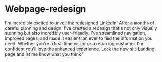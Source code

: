 # Webpage-redesign
I'm incredibly excited to unveil the redesigned LinkedIn!
After a months of careful planning and design, I've created a redesign that's not only visually stunning but also incredibly user-friendly. I've streamlined navigation, improved pages, and made it easier than ever to find the information you need. Whether you're a first-time visitor or a returning customer, I'm confident you'll love the enhanced experience. Look the new site Landing page and let me know what you think!"
